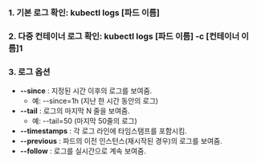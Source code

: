 ### 1. 기본 로그 확인: kubectl logs [파드 이름] 

### 2. 다중 컨테이너 로그 확인: kubectl logs [파드 이름] -c [컨테이너 이름]1

### 3. 로그 옵션

- **--since** : 지정된 시간 이후의 로그를 보여줌.
  - 예: --since=1h (지난 한 시간 동안의 로그)
- **--tail** : 로그의 마지막 N 줄을 보여줌.
  - 예: --tail=50 (마지막 50줄의 로그)
- **--timestamps** : 각 로그 라인에 타임스탬프를 포함시킴.
- **--previous** : 파드의 이전 인스턴스(재시작된 경우)의 로그를 보여줌.
- **--follow** : 로그를 실시간으로 계속 보여줌.
